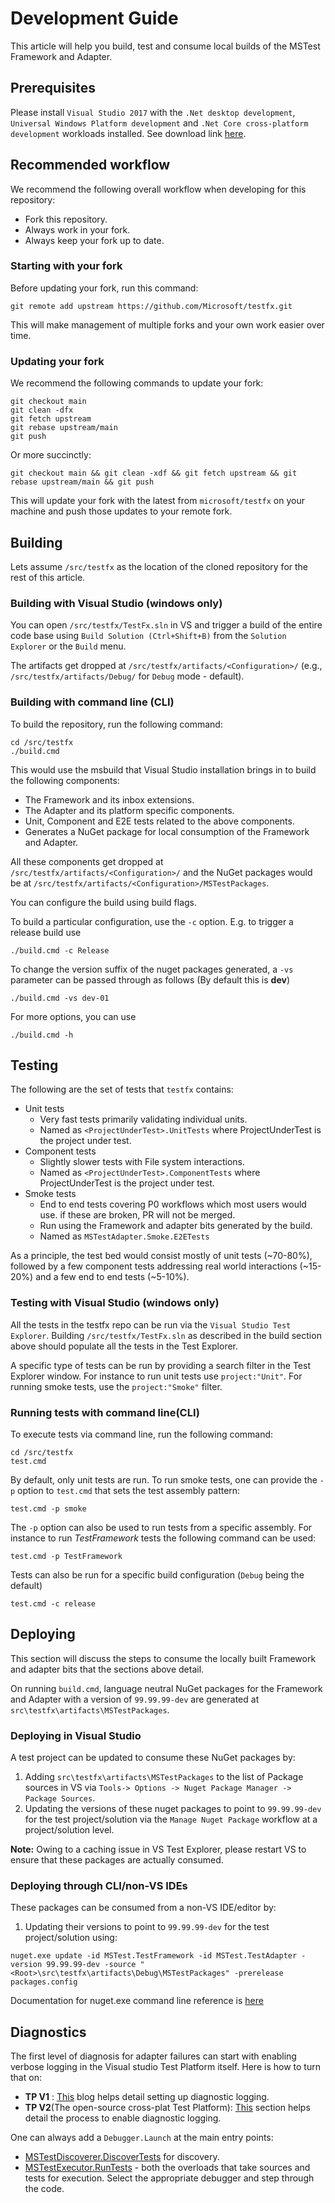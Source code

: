 # Development Guide

This article will help you build, test and consume local builds of the MSTest Framework and Adapter.

## Prerequisites

Please install `Visual Studio 2017` with the `.Net desktop development`, `Universal Windows Platform development` and `.Net Core cross-platform development` workloads installed. See download
link [here](https://www.microsoft.com/net/core#windowsvs2017).

## Recommended workflow

We recommend the following overall workflow when developing for this repository:

- Fork this repository.
- Always work in your fork.
- Always keep your fork up to date.

### Starting with your fork

Before updating your fork, run this command:

```shell
git remote add upstream https://github.com/Microsoft/testfx.git
```

This will make management of multiple forks and your own work easier over time.

### Updating your fork

We recommend the following commands to update your fork:

```shell
git checkout main
git clean -dfx
git fetch upstream
git rebase upstream/main
git push
```

Or more succinctly:

```shell
git checkout main && git clean -xdf && git fetch upstream && git rebase upstream/main && git push
```

This will update your fork with the latest from `microsoft/testfx` on your machine and push those updates to your remote fork.

## Building

Lets assume `/src/testfx` as the location of the cloned repository for the rest of this article.

### Building with Visual Studio (windows only)

You can open `/src/testfx/TestFx.sln` in VS and trigger a build of the entire code base using `Build Solution (Ctrl+Shift+B)` from the `Solution Explorer` or the `Build` menu.

The artifacts get dropped at `/src/testfx/artifacts/<Configuration>/` (e.g., `/src/testfx/artifacts/Debug/` for `Debug` mode - default).

### Building with command line (CLI)

To build the repository, run the following command:

```shell
cd /src/testfx
./build.cmd
```

This would use the msbuild that Visual Studio installation brings in to build the following components:

- The Framework and its inbox extensions.
- The Adapter and its platform specific components.
- Unit, Component and E2E tests related to the above components.
- Generates a NuGet package for local consumption of the Framework and Adapter.

All these components get dropped at `/src/testfx/artifacts/<Configuration>/` and the NuGet packages would be at `/src/testfx/artifacts/<Configuration>/MSTestPackages`.

You can configure the build using build flags.

To build a particular configuration, use the `-c` option. E.g. to trigger a
release build use

```shell
./build.cmd -c Release
```

To change the version suffix of the nuget packages generated, a `-vs` parameter can be passed through as follows (By default this is **dev**)

```shell
./build.cmd -vs dev-01
```

For more options, you can use

```shell
./build.cmd -h
```

## Testing

The following are the set of tests that `testfx` contains:

- Unit tests
  - Very fast tests primarily validating individual units.
  - Named as `<ProjectUnderTest>.UnitTests` where ProjectUnderTest is the project under test.
- Component tests
  - Slightly slower tests with File system interactions.
  - Named as `<ProjectUnderTest>.ComponentTests` where ProjectUnderTest is the project under test.
- Smoke tests
  - End to end tests covering P0 workflows which most users would use. if these are broken, PR will not be merged.
  - Run using the Framework and adapter bits generated by the build.
  - Named as `MSTestAdapter.Smoke.E2ETests`

As a principle, the test bed would consist mostly of unit tests (~70-80%), followed by a few component tests addressing real world interactions (~15-20%) and a few end to end tests (~5-10%).

### Testing with Visual Studio (windows only)

All the tests in the testfx repo can be run via the `Visual Studio Test Explorer`. Building `/src/testfx/TestFx.sln` as described in the build section above should populate all the tests in the Test Explorer.

A specific type of tests can be run by providing a search filter in the Test Explorer window.
For instance to run unit tests use `project:"Unit"`. For running smoke tests, use the `project:"Smoke"` filter.

### Running tests with command line(CLI)

To execute tests via command line, run the following command:

```shell
cd /src/testfx
test.cmd
```

By default, only unit tests are run. To run smoke tests, one can provide the `-p` option to `test.cmd` that sets the test assembly pattern:

```shell
test.cmd -p smoke
```

The `-p` option can also be used to run tests from a specific assembly. For instance to run *TestFramework* tests the following command can be used:

```shell
test.cmd -p TestFramework
```

Tests can also be run for a specific build configuration (`Debug` being the default)

```shell
test.cmd -c release
```

## Deploying

This section will discuss the steps to consume the locally built Framework and adapter bits that the sections above detail.

On running `build.cmd`, language neutral NuGet packages for the Framework and Adapter with a version of `99.99.99-dev` are generated at `src\testfx\artifacts\MSTestPackages`.

### Deploying in Visual Studio

A test project can be updated to consume these NuGet packages by:

1. Adding `src\testfx\artifacts\MSTestPackages` to the list of Package sources in VS via `Tools-> Options -> Nuget Package Manager -> Package Sources`.
2. Updating the versions of these nuget packages to point to `99.99.99-dev` for the test project/solution via the `Manage Nuget Package` workflow at a project/solution level.

**Note:** Owing to a caching issue in VS Test Explorer, please restart VS to ensure that these packages are actually consumed.

### Deploying through CLI/non-VS IDEs

These packages can be consumed from a non-VS IDE/editor by:

1. Updating their versions to point to `99.99.99-dev` for the test project/solution using:

```shell
nuget.exe update -id MSTest.TestFramework -id MSTest.TestAdapter -version 99.99.99-dev -source "<Root>\src\testfx\artifacts\Debug\MSTestPackages" -prerelease packages.config
```

Documentation for nuget.exe command line reference is [here](https://docs.microsoft.com/nuget/tools/nuget-exe-cli-reference)

## Diagnostics

The first level of diagnosis for adapter failures can start with enabling verbose logging in the Visual studio Test Platform itself. Here is how to turn that on:

- **TP V1** : [This](https://blogs.msdn.microsoft.com/aseemb/2012/03/01/how-to-enable-ute-logs/) blog helps detail setting up diagnostic logging.
- **TP V2**(The open-source cross-plat Test Platform): [This](https://github.com/Microsoft/vstest-docs/blob/main/docs/diagnose.md#collect-traces-using-command-line) section helps detail the process to enable diagnostic logging.

One can always add a `Debugger.Launch` at the main entry points:

- [MSTestDiscoverer.DiscoverTests](https://github.com/Microsoft/testfx/blob/main/src/Adapter/MSTest.CoreAdapter/MSTestDiscoverer.cs) for discovery.
- [MSTestExecutor.RunTests](https://github.com/Microsoft/testfx/blob/main/src/Adapter/MSTest.CoreAdapter/MSTestExecutor.cs) - both the overloads that take sources and tests for execution.
 Select the appropriate debugger and step through the code.
